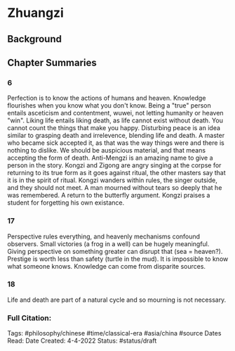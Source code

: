 # Zhuangzi
## Background
## Chapter Summaries
### 6
Perfection is to know the actions of humans and heaven.  Knowledge flourishes when you know what you don't know.  Being a "true" person entails asceticism and contentment, wuwei, not letting humanity or heaven "win".  Liking life entails liking death, as life cannot exist without death.  You cannot count the things that make you happy.  Disturbing peace is an idea similar to grasping death and irrelevence, blending life and death.  A master who became sick accepted it, as that was the way things were and there is nothing to dislike.  We should be auspicious material, and that means accepting the form of death.  Anti-Mengzi is an amazing name to give a person in the story.  Kongzi and Zigong are angry singing at the corpse for returning to its true form as it goes against ritual, the other masters say that it is in the spirit of ritual.  Kongzi wanders within rules, the singer outside, and they should not meet.  A man mourned without tears so deeply that he was remembered.  A return to the butterfly argument.  Kongzi praises a student for forgetting his own existance.  

### 17
Perspective rules everything, and heavenly mechanisms confound observers.  Small victories (a frog in a well) can be hugely meaningful.  Giving perspective on something greater can disrupt that (sea = heaven?).  Prestige is worth less than safety (turtle in the mud).  It is impossible to know what someone knows.  Knowledge can come from disparite sources. 

### 18
Life and death are part of a natural cycle and so mourning is not necessary.

### Full Citation:
Tags: #philosophy/chinese #time/classical-era #asia/china #source
Dates Read:
Date Created: 4-4-2022
Status: #status/draft